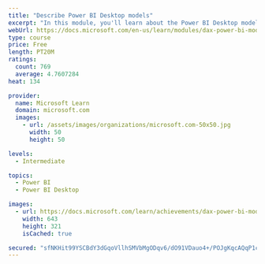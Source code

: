 ```yaml
---
title: "Describe Power BI Desktop models"
excerpt: "In this module, you'll learn about the Power BI Desktop model structure, star schema design basics, analytics queries, and report visual configuration. This module provides a strong foundation on which you can learn to optimize model designs and add model calculations."
webUrl: https://docs.microsoft.com/en-us/learn/modules/dax-power-bi-models/
type: course
price: Free
length: PT20M
ratings:
  count: 769
  average: 4.7607284
heat: 134

provider:
  name: Microsoft Learn
  domain: microsoft.com
  images:
    - url: /assets/images/organizations/microsoft.com-50x50.jpg
      width: 50
      height: 50

levels:
  - Intermediate

topics:
  - Power BI
  - Power BI Desktop

images:
  - url: https://docs.microsoft.com/learn/achievements/dax-power-bi-models-social.png
    width: 643
    height: 321
    isCached: true

secured: "sfNKHit99YSCBdY3dGqoVllhSMVbMgODqv6/dO91VDauo4+/POJgKqcAQqP1cb05cfT8Oaq+c76CEbwoissEElmkqycgicb7xybR8Y2L/SZhyt2YxLvCGkF+HV4ENom7bhKAlHblcD1G/IW2OgEwrIP9dwDPLe7WrMrYUsicIsomwyQF9HQlWglcNTQeteZj7RqOONgoRWtlHgo/c7eGAiTX30SPLi1PTPl+xM3vYqLpUEiZdu+wMNVv5N+OTO2+CnsnKdqC/z3M5RYMwx4QrvSsqynkEw+brmStulZi79fWo9uAGxpKZ2Eq55znjlg4JMh8RdFRoOZaSgjLktEMFsPU71GvmNUY4rfDsv9mnIm2zQQL7CRXpokDZW70OqJn1U8FUDXFHCk3hPJMvYRvHyubLJTWS6zWa2YYf3eVz8U=;JYR4eLZtdRbMME4b6k8rJw=="
---
```


